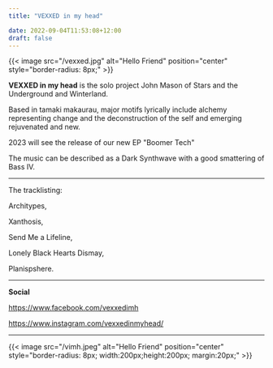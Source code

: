 ```yaml
---
title: "VEXXED in my head"

date: 2022-09-04T11:53:08+12:00
draft: false
---
```


{{< image src="/vexxed.jpg" alt="Hello Friend" position="center" style="border-radius: 8px;" >}}

**VEXXED in my head** is the solo project John Mason of Stars and the Underground and Winterland. 

Based in tamaki makaurau, major motifs lyrically include alchemy representing change and the deconstruction of the self and emerging rejuvenated and new.

2023 will see the release of our new EP "Boomer Tech"  

The music can be described as a Dark Synthwave with a good smattering of Bass IV. 

---

The tracklisting:


Architypes,

Xanthosis,

Send Me a Lifeline, 

Lonely Black Hearts Dismay,

Planispshere.

---

**Social** 

https://www.facebook.com/vexxedimh

https://www.instagram.com/vexxedinmyhead/

---

{{< image src="/vimh.jpeg" alt="Hello Friend" position="center" style="border-radius: 8px; width:200px;height:200px; margin:20px;" >}}

